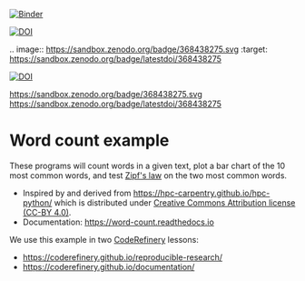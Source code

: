 [![Binder](https://mybinder.org/badge_logo.svg)](https://mybinder.org/v2/gh/coderefinery/word-count/HEAD)

[![DOI](https://sandbox.zenodo.org/badge/368438275.svg)](https://sandbox.zenodo.org/badge/latestdoi/368438275)

.. image:: https://sandbox.zenodo.org/badge/368438275.svg
   :target: https://sandbox.zenodo.org/badge/latestdoi/368438275

<a href="https://sandbox.zenodo.org/badge/latestdoi/368438275"><img src="https://sandbox.zenodo.org/badge/368438275.svg" alt="DOI"></a>


https://sandbox.zenodo.org/badge/368438275.svg
https://sandbox.zenodo.org/badge/latestdoi/368438275



# Word count example

These programs will count words in a given text, plot a bar chart of the 10
most common words, and test [Zipf's
law](https://en.wikipedia.org/wiki/Zipf%27s_law) on the two most common words.

- Inspired by and derived from https://hpc-carpentry.github.io/hpc-python/
  which is distributed under
  [Creative Commons Attribution license (CC-BY 4.0)](https://creativecommons.org/licenses/by/4.0/).
- Documentation: https://word-count.readthedocs.io

We use this example in two [CodeRefinery](https://coderefinery.org/) lessons:
- https://coderefinery.github.io/reproducible-research/
- https://coderefinery.github.io/documentation/
